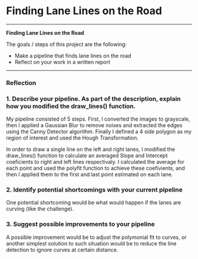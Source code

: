 # **Finding Lane Lines on the Road** 

---

**Finding Lane Lines on the Road**

The goals / steps of this project are the following:
* Make a pipeline that finds lane lines on the road
* Reflect on your work in a written report


[//]: # (Image References)

[image1]: ./examples/grayscale.jpg "Grayscale"

---

### Reflection

### 1. Describe your pipeline. As part of the description, explain how you modified the draw_lines() function.

My pipeline consisted of 5 steps. First, I converted the images to grayscale, then I applied a Gaussian Blur to remove noises and extracted the edges using the Canny Detector algorithm. Finally I defined a 4 side polygon as my region of interest and used the Hough Transformation. 

In order to draw a single line on the left and right lanes, I modified the draw_lines() function to calculate an averaged Slope and Intercept coeficients to right and left lines respectivaly. I calculated the average for each point and used the polyfit function to achieve these coefivients, and then I applied them to the first and last point estimated on each lane.


### 2. Identify potential shortcomings with your current pipeline


One potential shortcoming would be what would happen if the lanes are curving (like the challenge).


### 3. Suggest possible improvements to your pipeline

A possible improvement would be to adjust the polymonial fit to curves, or another simplest solution to such situation would be to reduce the line detection to ignore curves at certain distance.
